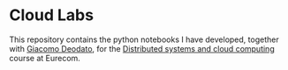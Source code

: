 # Cloud Labs
This repository contains the python notebooks I have developed, together with [Giacomo Deodato](https://github.com/giacomodeodato), for the [Distributed systems and cloud computing](http://www.eurecom.fr/en/course/Clouds-2017Fall) course at Eurecom.
